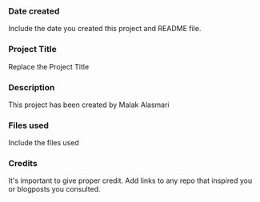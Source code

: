 ### Date created
Include the date you created this project and README file.

### Project Title
Replace the Project Title

### Description
This project has been created by Malak Alasmari

### Files used
Include the files used

### Credits
It's important to give proper credit. Add links to any repo that inspired you or blogposts you consulted.
